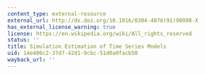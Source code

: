 ```yaml
---
content_type: external-resource
external_url: http://dx.doi.org/10.1016/0304-4076(91)90098-X
has_external_license_warning: true
license: https://en.wikipedia.org/wiki/All_rights_reserved
status: ''
title: Simulation Estimation of Time Series Models
uid: 14e406c2-37d7-42d1-9cbc-51d0a0facb50
wayback_url: ''
---
```


